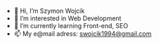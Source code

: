 - 👋 Hi, I’m Szymon Wojcik
- 👀 I’m interested in Web Development
- 🌱 I’m currently learning Front-end, SEO
- 📫 My e@mail adress: swojcik1994@gmail.com

<!---
Szymen1994/Szymen1994 is a ✨ special ✨ repository because its `README.md` (this file) appears on your GitHub profile.
You can click the Preview link to take a look at your changes.
--->
